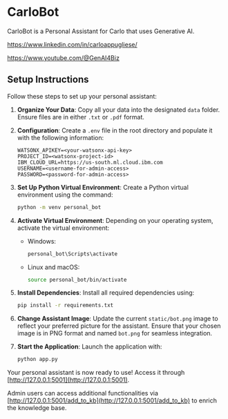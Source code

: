 # CarloBot
CarloBot is a Personal Assistant for Carlo that uses Generative AI.

https://www.linkedin.com/in/carloappugliese/

https://www.youtube.com/@GenAI4Biz

## Setup Instructions

Follow these steps to set up your personal assistant:


1. **Organize Your Data**: 
   Copy all your data into the designated `data` folder. Ensure files are in either `.txt` or `.pdf` format.

2. **Configuration**:
   Create a `.env` file in the root directory and populate it with the following information:
   ```dotenv
   WATSONX_APIKEY=<your-watsonx-api-key>
   PROJECT_ID=<watsonx-project-id>
   IBM_CLOUD_URL=https://us-south.ml.cloud.ibm.com
   USERNAME=<username-for-admin-access>
   PASSWORD=<password-for-admin-access>
   ```
3. **Set Up Python Virtual Environment**:
   Create a Python virtual environment using the command:
   ```bash
   python -m venv personal_bot
   ```
4. **Activate Virtual Environment**:
   Depending on your operating system, activate the virtual environment:
   - Windows:
     ```bash
     personal_bot\Scripts\activate
     ```
   - Linux and macOS:
     ```bash
     source personal_bot/bin/activate
     ```

5. **Install Dependencies**:
   Install all required dependencies using:
   ```bash
   pip install -r requirements.txt
   ```

6. **Change Assistant Image**:
   Update the current `static/bot.png` image to reflect your preferred picture for the assistant. Ensure that your chosen image is in PNG format and named `bot.png` for seamless integration.

7. **Start the Application**:
   Launch the application with:
   ```bash
   python app.py
   ```

Your personal assistant is now ready to use! Access it through [http://127.0.0.1:5001](http://127.0.0.1:5001).

Admin users can access additional functionalities via [http://127.0.0.1:5001/add_to_kb](http://127.0.0.1:5001/add_to_kb) to enrich the knowledge base.
